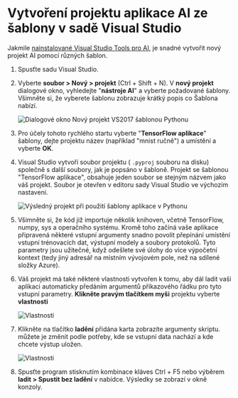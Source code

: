 ---
---
# <a name="create-an-ai-project-from-a-template-in-visual-studio"></a>Vytvoření projektu aplikace AI ze šablony v sadě Visual Studio

Jakmile [nainstalované Visual Studio Tools pro AI](installation.md), je snadné vytvořit nový projekt AI pomocí různých šablon.

1. Spusťte sadu Visual Studio.

2. Vyberte **soubor > Nový > projekt** (Ctrl + Shift + N). V **nový projekt** dialogové okno, vyhledejte "**nástroje AI**" a vyberte požadované šablony. Všimněte si, že vyberete šablonu zobrazuje krátký popis co Šablona nabízí.

    ![Dialogové okno Nový projekt VS2017 šablonou Pythonu](media/create-project/new-ai-project.png)

3. Pro účely tohoto rychlého startu vyberte "**TensorFlow aplikace**" šablony, dejte projektu název (například "mnist ručně") a umístění a vyberte **OK**.

4. Visual Studio vytvoří soubor projektu ( `.pyproj` souboru na disku) společně s další soubory, jak je popsáno v šabloně. Projekt se šablonou "TensorFlow aplikace", obsahuje jeden soubor se stejným názvem jako váš projekt. Soubor je otevřen v editoru sady Visual Studio ve výchozím nastavení.

    ![Výsledný projekt při použití šablony aplikace v Pythonu](media/create-project/new-tensorflowapp.png)

5. Všimněte si, že kód již importuje několik knihoven, včetně TensorFlow, numpy, sys a operačního systému. Kromě toho začíná vaše aplikace připravená některé vstupní argumenty snadno povolit přepínání umístění vstupní trénovacích dat, výstupní modely a soubory protokolů. Tyto parametry jsou užitečné, když odešlete své úlohy do více výpočetní kontext (tedy jiný adresář na místním vývojovém pole, než na sdílené složky Azure).

6. Váš projekt má také některé vlastnosti vytvořen k tomu, aby dál ladit vaši aplikaci automaticky předáním argumentů příkazového řádku pro tyto vstupní parametry. **Klikněte pravým tlačítkem myši** projektu vyberte **vlastnosti**

    ![Vlastnosti](media/create-project/project-properties.png)

7. Klikněte na tlačítko **ladění** přidána karta zobrazíte argumenty skriptu. můžete je změnit podle potřeby, kde se vstupní data nachází a kde chcete výstup uložen.

    ![Vlastnosti](media/create-project//project-properties_1.png)

8. Spusťte program stisknutím kombinace kláves Ctrl + F5 nebo výběrem **ladit > Spustit bez ladění** v nabídce. Výsledky se zobrazí v okně konzoly.
